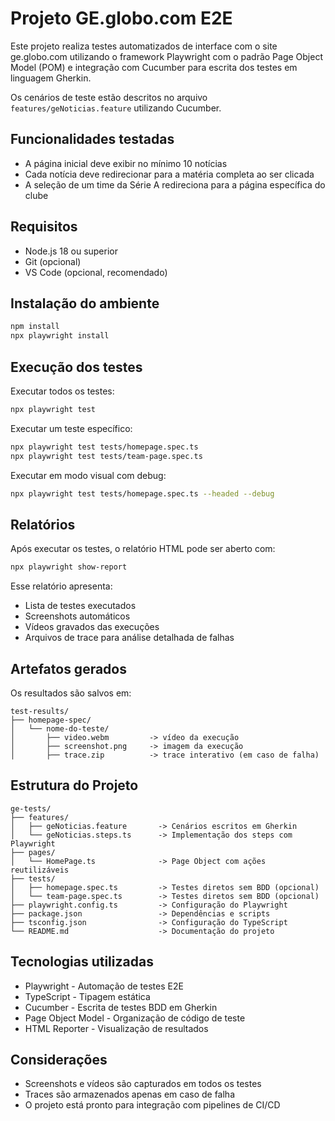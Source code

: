 # Projeto GE.globo.com E2E

Este projeto realiza testes automatizados de interface com o site ge.globo.com utilizando o framework Playwright com o padrão Page Object Model (POM) e integração com Cucumber para escrita dos testes em linguagem Gherkin.

Os cenários de teste estão descritos no arquivo `features/geNoticias.feature` utilizando Cucumber.

## Funcionalidades testadas

- A página inicial deve exibir no mínimo 10 notícias
- Cada notícia deve redirecionar para a matéria completa ao ser clicada
- A seleção de um time da Série A redireciona para a página específica do clube

## Requisitos

- Node.js 18 ou superior
- Git (opcional)
- VS Code (opcional, recomendado)

## Instalação do ambiente

```bash
npm install
npx playwright install
```

## Execução dos testes

Executar todos os testes:

```bash
npx playwright test
```

Executar um teste específico:

```bash
npx playwright test tests/homepage.spec.ts
npx playwright test tests/team-page.spec.ts
```

Executar em modo visual com debug:

```bash
npx playwright test tests/homepage.spec.ts --headed --debug
```

## Relatórios

Após executar os testes, o relatório HTML pode ser aberto com:

```bash
npx playwright show-report
```

Esse relatório apresenta:

- Lista de testes executados
- Screenshots automáticos
- Vídeos gravados das execuções
- Arquivos de trace para análise detalhada de falhas

## Artefatos gerados

Os resultados são salvos em:

```
test-results/
├── homepage-spec/
│   └── nome-do-teste/
│       ├── video.webm         -> vídeo da execução
│       ├── screenshot.png     -> imagem da execução
│       ├── trace.zip          -> trace interativo (em caso de falha)
```

## Estrutura do Projeto

```
ge-tests/
├── features/
│   ├── geNoticias.feature       -> Cenários escritos em Gherkin
│   └── geNoticias.steps.ts      -> Implementação dos steps com Playwright
├── pages/
│   └── HomePage.ts              -> Page Object com ações reutilizáveis
├── tests/
│   ├── homepage.spec.ts         -> Testes diretos sem BDD (opcional)
│   └── team-page.spec.ts        -> Testes diretos sem BDD (opcional)
├── playwright.config.ts         -> Configuração do Playwright
├── package.json                 -> Dependências e scripts
├── tsconfig.json                -> Configuração do TypeScript
└── README.md                    -> Documentação do projeto
```

## Tecnologias utilizadas

- Playwright - Automação de testes E2E
- TypeScript - Tipagem estática
- Cucumber - Escrita de testes BDD em Gherkin
- Page Object Model - Organização de código de teste
- HTML Reporter - Visualização de resultados

## Considerações

- Screenshots e vídeos são capturados em todos os testes
- Traces são armazenados apenas em caso de falha
- O projeto está pronto para integração com pipelines de CI/CD

